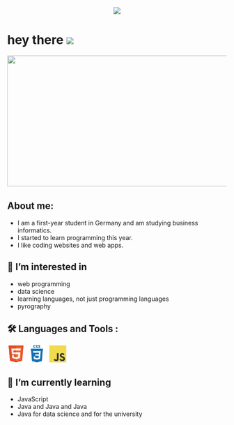 <!--👋 Hi, I’m @akkorismeglesz -->
<div id="header" align="center">
  <img src="https://media3.giphy.com/media/M4NykXxUE0HAcK7UJ6/giphy.gif?cid=6c09b952h56f9qlixwugrq1m7j64f1kc0b6a7cwifpoxh9vy&ep=v1_stickers_related&rid=giphy.gif&ct=s" width="100"/>
</div>

<h1>
  hey there
  <img src="https://media.giphy.com/media/hvRJCLFzcasrR4ia7z/giphy.gif" width="30px"/>
</h1>

<div align="center">
  <img src="https://media.tenor.com/PP9v7VIs6R4AAAAd/scaler-create-impact.gif" width="750" height="300"/>
</div>

## About me:
- I am a first-year student in Germany and am studying business informatics.
- I started to learn programming this year.
- I like coding websites and web apps.

## 👀 I’m interested in
- web programming
- data science
- learning languages, not just programming languages
- pyrography

## :hammer_and_wrench: Languages and Tools :
<div>
  <img src="https://github.com/devicons/devicon/blob/master/icons/html5/html5-original.svg" title="HTML5" alt="HTML" width="40" height="40"/>&nbsp;
  <img src="https://github.com/devicons/devicon/blob/master/icons/css3/css3-plain-wordmark.svg"  title="CSS3" alt="CSS" width="40" height="40"/>&nbsp;
  <img src="https://github.com/devicons/devicon/blob/master/icons/javascript/javascript-original.svg" title="JavaScript" alt="JavaScript" width="40" height="40"/>&nbsp;
</div>


## 🌱 I’m currently learning
- JavaScript
- Java and Java and Java
- Java for data science and for the university


<!--- 💞️ I’m looking to collaborate on ...
- 📫 How to reach me ... -->

<!---
akkorismeglesz/akkorismeglesz is a ✨ special ✨ repository because its `README.md` (this file) appears on your GitHub profile.
You can click the Preview link to take a look at your changes.
--->
